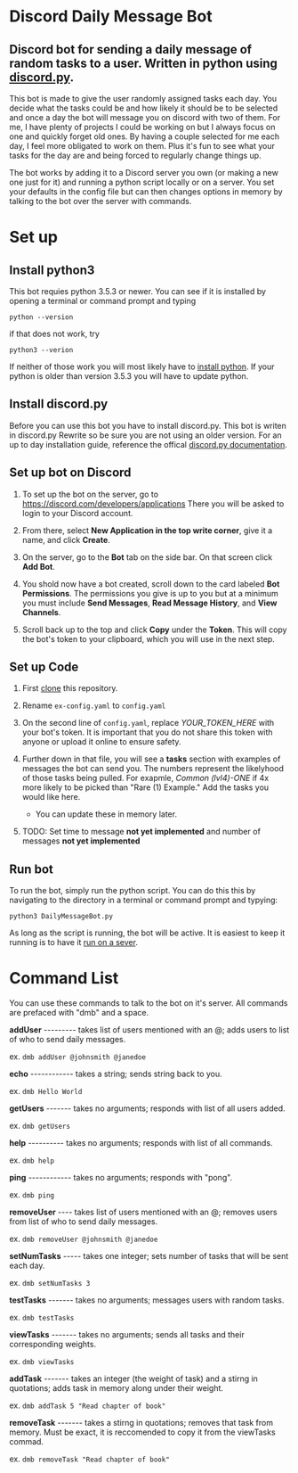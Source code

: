 # Discord Daily Message Bot
## Discord bot for sending a daily message of random tasks to a user. Written in python using [discord.py](https://discordpy.readthedocs.io/en/latest/). 

This bot is made to give the user randomly assigned tasks each day. You decide what the tasks could be and how likely it should be to be selected and once a day the bot will message you on discord with two of them. For me, I have plenty of projects I could be working on but I always focus on one and quickly forget old ones. By having a couple selected for me each day, I feel more obligated to work on them. Plus it's fun to see what your tasks for the day are and being forced to regularly change things up.

The bot works by adding it to a Discord server you own (or making a new one just for it) and running a python script locally or on a server. You set your defaults in the config file but can then changes options in memory by talking to the bot over the server with commands. 


# Set up
## Install python3
This bot requies python 3.5.3 or newer. You can see if it is installed by opening a terminal or command prompt and typing 

``python --version`` 

if that does not work, try

``python3 --verion``

If neither of those work you will most likely have to [install python](https://www.python.org/downloads/). If your python is older than version 3.5.3 you will have to update python.

## Install discord.py
Before you can use this bot you have to install discord.py. This bot is writen in discord.py Rewrite so be sure you are not using an older version. For an up to day installation guide, reference the offical [discord.py documentation](https://discordpy.readthedocs.io/en/latest/intro.html).

## Set up bot on Discord
1. To set up the bot on the server, go to https://discord.com/developers/applications
There you will be asked to login to your Discord account. 

2. From there, select **New Application in the top write corner**, give it a name, and click **Create**.

3. On the server, go to the **Bot** tab on the side bar. On that screen click **Add Bot**.

4. You shold now have a bot created, scroll down to the card labeled **Bot Permissions**. The permissions you give is up to you but at a minimum you must include **Send Messages**, **Read Message History**, and **View Channels**. 

5. Scroll back up to the top and click **Copy** under the **Token**. This will copy the bot's token to your clipboard, which you will use in the next step.

## Set up Code
1. First [clone](https://help.github.com/en/github/creating-cloning-and-archiving-repositories/cloning-a-repository) this repository. 

2. Rename `ex-config.yaml` to `config.yaml`

3. On the second line of `config.yaml`, replace *YOUR_TOKEN_HERE* with your bot's token. It is important that you do not share this token with anyone or upload it online to ensure safety. 

4. Further down in that file, you will see a **tasks** section with examples of messages the bot can send you. The numbers represent the likelyhood of those tasks being pulled. For exapmle, *Common (lvl4)-ONE* if 4x more likely to be picked than "Rare (1) Example." Add the tasks you would like here. 
     - You can update these in memory later. 

5. TODO: Set time to message **not yet implemented** and number of messages **not yet implemented**

## Run bot
To run the bot, simply run the python script. You can do this this by navigating to the directory in a terminal or command prompt and typying:

```python3 DailyMessageBot.py```

As long as the script is running, the bot will be active. It is easiest to keep it running is to have it [run on a sever](https://techwithtim.net/tutorials/discord-py/hosting-a-discord-bot-for-free/).

# Command List
You can use these commands to talk to the bot on it's server. All commands are prefaced with "dmb" and a space. 

  **addUser** --------- takes list of users mentioned with an @; adds users to list of who to send daily messages.

  ex. ```dmb addUser @johnsmith @janedoe``` 

  **echo** ------------ takes a string; sends string back to you.

  ex. ```dmb Hello World```

  **getUsers**  ------- takes no arguments; responds with list of all users added.

  ex. ```dmb getUsers```

  **help**   ---------- takes no arguments; responds with list of all commands.

  ex. ```dmb help```

  **ping** ------------ takes no arguments; responds with "pong".

  ex. ```dmb ping```

  **removeUser**   ---- takes list of users mentioned with an @; removes users from list of who to send daily messages.

  ex. ```dmb removeUser @johnsmith @janedoe```  

  **setNumTasks** ----- takes one integer; sets number of tasks that will be sent each day.

  ex. ```dmb setNumTasks 3```

  **testTasks** ------- takes no arguments; messages users with random tasks.

  ex. ```dmb testTasks```

  **viewTasks** ------- takes no arguments; sends all tasks and their corresponding weights.

  ex. ```dmb viewTasks``` 
  
  **addTask** ------- takes an integer (the weight of task) and a stirng in quotations; adds task in memory along under their weight.

  ex. ```dmb addTask 5 "Read chapter of book"``` 
  
  **removeTask** ------- takes a stirng in quotations; removes that task from memory. Must be exact, it is reccomended to copy it from the viewTasks commad.

  ex. ```dmb removeTask "Read chapter of book"``` 

